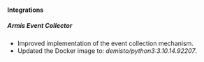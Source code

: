 
#### Integrations

##### Armis Event Collector

- Improved implementation of the event collection mechanism.
- Updated the Docker image to: *demisto/python3:3.10.14.92207*.